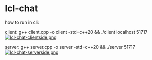 # lcl-chat

how to run in cli:

client: g++ client.cpp -o client -std=c++20 && ./client localhost 51717
[![lcl-chat-clientside.png](https://i.postimg.cc/rFGxHnk3/lcl-chat-clientside.png)](https://postimg.cc/Yh9vGxjz)

server: g++ server.cpp -o server -std=c++20 && ./server 51717
[![lcl-chat-serverside.png](https://i.postimg.cc/2S8bKCTL/lcl-chat-serverside.png)](https://postimg.cc/hf6tJWkK)
